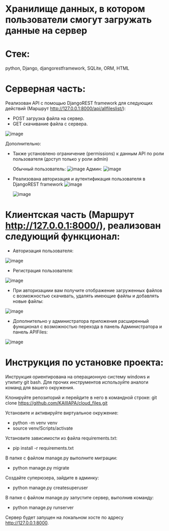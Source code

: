 # Хранилище данных, в котором пользователи смогут загружать данные на сервер

# Стек: 
python, Django, djangorestframework, SQLite, ORM, HTML

# Серверная часть:
  Реализован API c помощью DjangoREST framework для следующих действий (Маршрут http://127.0.0.1:8000/api/allfileslist/):
- POST загрузка файла на сервер.
- GET скачивание файла с сервера.

![image](https://github.com/user-attachments/assets/24449db7-bb56-4d5f-af84-3d7641fef731)

  Дополнительно:
- Также установлено ограничение (permissions) к данным API по роли пользователя (доступ только у роли admin)

  Обычный пользователь:
![image](https://github.com/user-attachments/assets/43e6bb01-ebcb-4829-b9b1-6948f87faf88)
  Админ:
![image](https://github.com/user-attachments/assets/8f33f2df-7602-4416-8c61-61e3faaffc81)
  
- Реализована авторизация и аутентификация пользователя в DjangoREST framework
![image](https://github.com/user-attachments/assets/f2fbfdb2-d1dc-4f01-8357-52a584acaa19)

  ![image](https://github.com/user-attachments/assets/22fe675b-03ae-45e1-ad21-cf720fa22bb1)

# Клиентская часть (Маршрут http://127.0.0.1:8000/), реализован следующий функционал:
- Авторизация пользователя:

![image](https://github.com/user-attachments/assets/9f1d682b-3f4f-4a3c-970a-5e4c72a76fbb)
 
- Регистрация пользователя:

![image](https://github.com/user-attachments/assets/a6b0aaeb-c6f7-4949-b9f6-1e87dc11d74c)
  
- При авторизациии вам получите отображение загруженных файлов с возможностью скачивать, удалять имеющие файлы и добавлять новые файлы:

![image](https://github.com/user-attachments/assets/48101541-5ce4-4c12-9620-af02a2e5c90f)

-  Дополнительно у администратора приложения расширенный функционал с возможностью перехода в панель Администратора и панель APIFiles:

![image](https://github.com/user-attachments/assets/e05ee5b8-2bae-471e-ab19-cd8458dcbfa4)

# Инструкция по установке проекта:

Инструкция ориентирована на операционную систему windows и утилиту git bash.
Для прочих инструментов используйте аналоги команд для вашего окружения.

Клонируйте репозиторий и перейдите в него в командной строке: git clone https://github.com/KAIIIAPA/cloud_files.git

Установите и активируйте виртуальное окружение: 
  - python -m venv venv
  - source venv/Scripts/activate

Установите зависимости из файла requirements.txt:
  - pip install -r requirements.txt
    
В папке с файлом manage.py выполните миграции:
  - python manage.py migrate

Создайте суперюзера, зайдите в админку:
  - python manage.py createsuperuser
    
В папке с файлом manage.py запустите сервер, выполнив команду:
  - python manage.py runserver

Сервер будет запущен на локальном хосте по адресу http://127.0.0.1:8000.
